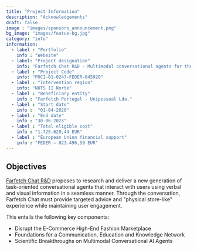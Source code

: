 ```yaml
---
title: "Project Information"
description: "Acknowledgements"
draft: false
image : "images/sponsors_announcement.png"
bg_image: "images/featue-bg.jpg"
category: "info"
information:
  - label : "Portfolio"
    info : "Website"
  - label: "Project designation" 
    info: "Farfetch Chat R&D - Multimodal conversational agents for the online fashion marketplace"
  - label : "Project Code"
    info: "POCI-01-0247-FEDER-045920"
  - label : "Intervention region"
    info: "NUTS II Norte"
  - label : "Beneficiary entity"
    info : "Farfetch Portugal - Unipessoal Lda."
  - label : "Start date"
    info :  "01-04-2020"
  - label : "End date"    
    info : "30-06-2023"
  - label : "Total eligible cost"    
    info : "1.725.620,44 EUR"
  - label : "European Union financial support"
    info : "FEDER – 823.496,59 EUR"
---
```


## Objectives 

[Farfetch Chat R&D](/images/portfolio/farfetch_chat_rd_info.pdf) proposes to research and deliver a new generation of task-oriented conversational agents that
interact with users using verbal and visual information in a seamless manner. Through the conversation,
Farfetch Chat must provide targeted advice and "physical store-like" experience while maintaining user
engagement.

This entails the following key components:

- Disrupt the E-Commerce High-End Fashion Marketplace
- Foundations for a Communication, Education and Knowledge Network
- Scientific Breakthroughs on Multimodal Conversational AI Agents